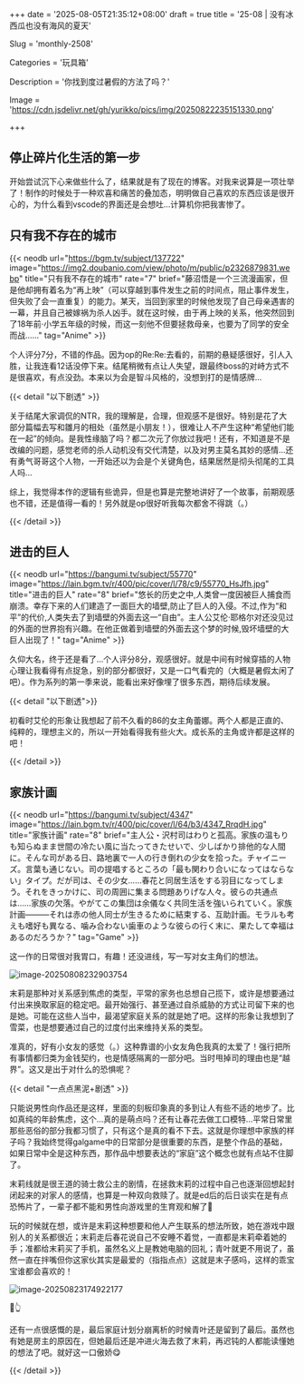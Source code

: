 +++
date = '2025-08-05T21:35:12+08:00'
draft = true
title = '25-08 | 没有冰西瓜也没有海风的夏天'

Slug = 'monthly-2508'

Categories = '玩具箱'

Description = '你找到度过暑假的方法了吗？'

Image = 'https://cdn.jsdelivr.net/gh/yurikko/pics/img/20250822235151330.png'

+++

## 停止碎片化生活的第一步

开始尝试沉下心来做些什么了，结果就是有了现在的博客。对我来说算是一项壮举了！制作的时候处于一种欢喜和痛苦的叠加态，明明做自己喜欢的东西应该是很开心的，为什么看到vscode的界面还是会想吐...计算机你把我害惨了。

## 只有我不存在的城市

{{< neodb url="https://bgm.tv/subject/137722" image="https://img2.doubanio.com/view/photo/m/public/p2326879831.webp" title="只有我不存在的城市" rate="7" brief="藤沼悟是一个三流漫画家，但是他却拥有着名为“再上映”（可以穿越到事件发生之前的时间点，阻止事件发生，但失败了会一直重复）的能力。某天，当回到家里的时候他发现了自己母亲遇害的一幕，并且自己被嫁祸为杀人凶手。就在这时候，由于再上映的关系，他突然回到了18年前·小学五年级的时候，而这一刻他不但要拯救母亲，也要为了同学的安全而战……" tag="Anime" >}}

个人评分7分，不错的作品。因为op的Re:Re:去看的，前期的悬疑感很好，引人入胜，让我连看12话没停下来。结尾稍微有点让人失望，跟最终boss的对峙方式不是很喜欢，有点没劲。本来以为会是智斗风格的，没想到打的是情感牌...

{{< detail "以下剧透" >}}

关于结尾大家调侃的NTR，我的理解是，合理，但观感不是很好。特别是花了大部分篇幅去写和雛月的相处（虽然是小朋友！），很难让人不产生这种“希望他们能在一起”的倾向。是我性缘脑了吗？都二次元了你放过我吧！还有，不知道是不是改编的问题，感觉老师的杀人动机没有交代清楚，以及对男主莫名其妙的感情...还有勇气哥哥这个人物，一开始还以为会是个关键角色，结果居然是彻头彻尾的工具人吗...

综上，我觉得本作的逻辑有些诡异，但是也算是完整地讲好了一个故事，前期观感也不错，还是值得一看的！另外就是op很好听我每次都舍不得跳（。）

{{< /detail >}}

## 进击的巨人

{{< neodb url="https://bangumi.tv/subject/55770" image="https://lain.bgm.tv/r/400/pic/cover/l/78/c9/55770_HsJfh.jpg" title="进击的巨人" rate="8" brief="悠长的历史之中,人类曾一度因被巨人捕食而崩溃。幸存下来的人们建造了一面巨大的墙壁,防止了巨人的入侵。不过,作为“和平”的代价,人类失去了到墙壁的外面去这一“自由”。主人公艾伦·耶格尔对还没见过的外面的世界抱有兴趣。在他正做着到墙壁的外面去这个梦的时候,毁坏墙壁的大巨人出现了！" tag="Anime" >}}

久仰大名，终于还是看了...个人评分8分，观感很好。就是中间有时候穿插的人物心理让我看得有点捉急，别的部分都很好，又是一口气看完的（大概是暑假太闲了吧）。作为系列的第一季来说，能看出来好像埋了很多东西，期待后续发展。

{{< detail "以下剧透">}}

初看时艾伦的形象让我想起了前不久看的86的女主角蕾娜。两个人都是正直的、纯粹的，理想主义的，所以一开始看得我有些火大。成长系的主角或许都是这样的吧！

{{< /detail >}}

## 家族计画

{{< neodb url="https://bangumi.tv/subject/4347" image="https://lain.bgm.tv/r/400/pic/cover/l/64/b3/4347_RrqdH.jpg" title="家族计画" rate="8" brief="主人公・沢村司はわりと孤高。家族の温もりも知らぬまま世間の冷たい風に当たってきたせいで、少しばかり排他的な人間に。そんな司がある日、路地裏で一人の行き倒れの少女を拾った。チャイニーズ。言葉も通じない。司の提唱するところの「最も関わり合いになってはならない」タイプ。だが司は、その少女……春花と同居生活をする羽目になってしまう。それをきっかけに、司の周囲に集まる問題ありげな人々。彼らの共通点は……家族の欠落。やがてこの集団は余儀なく共同生活を強いられていく。家族計画―――それは赤の他人同士が生きるために結束する、互助計画。モラルも考えも嗜好も異なる、噛み合わない歯車のような彼らの行く末に、果たして幸福はあるのだろうか？" tag="Game" >}}

这一作的日常很对我胃口，有趣！还没进线，写一写对女主角们的想法。

![image-20250808232903754](https://cdn.jsdelivr.net/gh/yurikko/pics/img/image-20250808232903754.png)

末莉是那种对关系感到焦虑的类型，平常的家务也总想自己揽下，或许是想要通过付出来换取家庭的稳定吧。最开始强行、甚至通过自杀威胁的方式让司留下来的也是她。可能在这些人当中，最渴望家庭关系的就是她了吧。这样的形象让我想到了雪菜，也是想要通过自己的过度付出来维持关系的类型。

准真的，好有小女友的感觉（。）这种靠谱的小女友角色我真的太爱了！强行把所有事情都归类为金钱契约，也是情感隔离的一部分吧。当时甩掉司的理由也是“越界”。这又是出于对什么的恐惧呢？

{{< detail "一点点黑泥+剧透" >}}

只能说男性向作品还是这样，里面的刻板印象真的多到让人有些不适的地步了。比如真纯的年龄焦虑，这个...真的是萌点吗？还有让春花去做工口模特...平常日常里那些恶俗的部分我都习惯了，只有这个是真的看不下去。这就是你理想中家族的样子吗？我始终觉得galgame中的日常部分是很重要的东西，是整个作品的基础，如果日常中全是这种东西，那作品中想要表达的“家庭”这个概念也就有点站不住脚了。

末莉线就是很王道的骑士救公主的剧情，在拯救末莉的过程中自己也逐渐回想起封闭起来的对家人的感情，也算是一种双向救赎了。就是ed后的后日谈实在是有点恐怖片了，一辈子都不能和男性向游戏里的生育观和解了🫡

玩的时候就在想，或许是末莉这种想要和他人产生联系的想法所致，她在游戏中跟别人的关系都很近；末莉走后春花说自己不安睡不着觉，一直都是末莉牵着她的手；准都给末莉买了手机，虽然名义上是教她电脑的回礼；青叶就更不用说了，虽然一直在拌嘴但你这家伙其实是最爱的（指指点点）这就是末子感吗，这样的乖宝宝谁都会喜欢的！

![image-20250823174922177](https://cdn.jsdelivr.net/gh/yurikko/pics/img/image-20250823174922177.png)

🤣👆

还有一点很感慨的是，最后家庭计划分崩离析的时候青叶还是留到了最后。虽然也有她是房主的原因在，但她最后还是冲进火海去救了末莉，再迟钝的人都能读懂她的想法了吧。就好这一口傲娇😋

{{< /detail >}}
